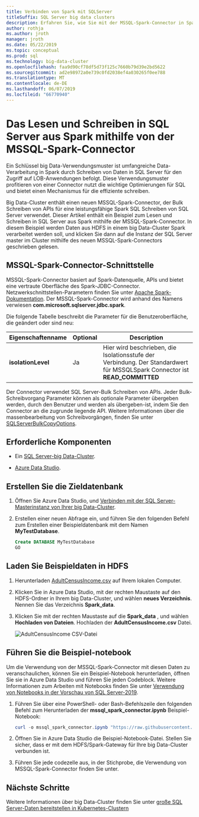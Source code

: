 ```yaml
---
title: Verbinden von Spark mit SQLServer
titleSuffix: SQL Server big data clusters
description: Erfahren Sie, wie Sie mit der MSSQL-Spark-Connector in Spark zum Lesen und Schreiben in SQL Server.
author: rothja
ms.author: jroth
manager: jroth
ms.date: 05/22/2019
ms.topic: conceptual
ms.prod: sql
ms.technology: big-data-cluster
ms.openlocfilehash: faa9d90cf78df5d73f125c7660b79d39e2bd5622
ms.sourcegitcommit: ad2e98972a0e739c0fd2038ef4a030265f0ee788
ms.translationtype: MT
ms.contentlocale: de-DE
ms.lasthandoff: 06/07/2019
ms.locfileid: "66770940"
---
```

# <a name="how-to-read-and-write-to-sql-server-from-spark-using-the-mssql-spark-connector"></a>Das Lesen und Schreiben in SQL Server aus Spark mithilfe von der MSSQL-Spark-Connector

Ein Schlüssel big Data-Verwendungsmuster ist umfangreiche Data-Verarbeitung in Spark durch Schreiben von Daten in SQL Server für den Zugriff auf LOB-Anwendungen befolgt. Diese Verwendungsmuster profitieren von einer Connector nutzt die wichtige Optimierungen für SQL und bietet einen Mechanismus für die effiziente schreiben.

Big Data-Cluster enthält einen neuen MSSQL-Spark-Connector, der Bulk Schreiben von APIs für eine leistungsfähige Spark SQL Schreiben von SQL Server verwendet. Dieser Artikel enthält ein Beispiel zum Lesen und Schreiben in SQL Server aus Spark mithilfe der MSSQL-Spark-Connector. In diesem Beispiel werden Daten aus HDFS in einem big Data-Cluster Spark verarbeitet werden soll, und klicken Sie dann auf die Instanz der SQL Server master im Cluster mithilfe des neuen MSSQL-Spark-Connectors geschrieben gelesen.

## <a name="mssql-spark-connector-interface"></a>MSSQL-Spark-Connector-Schnittstelle

MSSQL-Spark-Connector basiert auf Spark-Datenquelle, APIs und bietet eine vertraute Oberfläche des Spark-JDBC-Connector. Netzwerkschnittstellen-Parametern finden Sie unter [Apache Spark-Dokumentation](http://spark.apache.org/docs/latest/sql-data-sources-jdbc.html). Der MSSQL-Spark-Connector wird anhand des Namens verwiesen **com.microsoft.sqlserver.jdbc.spark**.

Die folgende Tabelle beschreibt die Parameter für die Benutzeroberfläche, die geändert oder sind neu:

| Eigenschaftenname | Optional | Description |
|---|---|---|
| **isolationLevel** | Ja | Hier wird beschrieben, die Isolationsstufe der Verbindung. Der Standardwert für MSSQLSpark Connector ist **READ_COMMITTED** |

Der Connector verwendet SQL Server-Bulk Schreiben von APIs. Jeder Bulk-Schreibvorgang Parameter können als optionale Parameter übergeben werden, durch den Benutzer und werden als übergeben-ist, indem Sie den Connector an die zugrunde liegende API. Weitere Informationen über die massenbearbeitung von Schreibvorgängen, finden Sie unter [SQLServerBulkCopyOptions]( ../connect/jdbc/using-bulk-copy-with-the-jdbc-driver.md#sqlserverbulkcopyoptions).

## <a name="prerequisites"></a>Erforderliche Komponenten

- Ein [SQL Server-big Data-Cluster](deploy-get-started.md).

- [Azure Data Studio](../azure-data-studio/download.md).

## <a name="create-the-target-database"></a>Erstellen Sie die Zieldatenbank

1. Öffnen Sie Azure Data Studio, und [Verbinden mit der SQL Server-Masterinstanz von Ihrer big Data-Cluster](connect-to-big-data-cluster.md).

1. Erstellen einer neuen Abfrage ein, und führen Sie den folgenden Befehl zum Erstellen einer Beispieldatenbank mit dem Namen **MyTestDatabase**.

   ```sql
   Create DATABASE MyTestDatabase
   GO
   ```

## <a name="load-sample-data-into-hdfs"></a>Laden Sie Beispieldaten in HDFS

1. Herunterladen [AdultCensusIncome.csv](https://amldockerdatasets.azureedge.net/AdultCensusIncome.csv) auf Ihrem lokalen Computer.

1. Klicken Sie in Azure Data Studio, mit der rechten Maustaste auf den HDFS-Ordner in Ihrem big Data-Cluster, und wählen **neues Verzeichnis**. Nennen Sie das Verzeichnis **Spark_data**.

1. Klicken Sie mit der rechten Maustaste auf die **Spark_data** , und wählen **Hochladen von Dateien**. Hochladen der **AdultCensusIncome.csv** Datei.

   ![AdultCensusIncome CSV-Datei](./media/spark-mssql-connector/spark_data.png)

## <a name="run-the-sample-notebook"></a>Führen Sie die Beispiel-notebook

Um die Verwendung von der MSSQL-Spark-Connector mit diesen Daten zu veranschaulichen, können Sie ein Beispiel-Notebook herunterladen, öffnen Sie sie in Azure Data Studio und führen Sie jeden Codeblock. Weitere Informationen zum Arbeiten mit Notebooks finden Sie unter [Verwendung von Notebooks in der Vorschau von SQL Server-2019](notebooks-guidance.md).

1. Führen Sie über eine PowerShell- oder Bash-Befehlszeile den folgenden Befehl zum Herunterladen der **mssql_spark_connector.ipynb** Beispiel-Notebook:

   ```PowerShell
   curl -o mssql_spark_connector.ipynb "https://raw.githubusercontent.com/Microsoft/sql-server-samples/master/samples/features/sql-big-data-cluster/spark/spark_to_sql/mssql_spark_connector.ipynb"
   ```

1. Öffnen Sie in Azure Data Studio die Beispiel-Notebook-Datei. Stellen Sie sicher, dass er mit dem HDFS/Spark-Gateway für Ihre big Data-Cluster verbunden ist.

1. Führen Sie jede codezelle aus, in der Stichprobe, die Verwendung von MSSQL-Spark-Connector finden Sie unter.

## <a name="next-steps"></a>Nächste Schritte

Weitere Informationen über big Data-Cluster finden Sie unter [große SQL Server-Daten bereitstellen in Kubernetes-Clustern](deployment-guidance.md)
